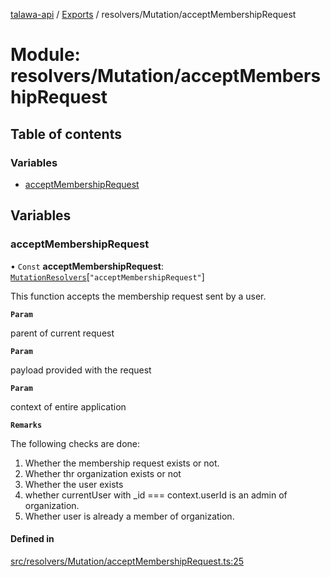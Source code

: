 [talawa-api](../README.md) / [Exports](../modules.md) / resolvers/Mutation/acceptMembershipRequest

# Module: resolvers/Mutation/acceptMembershipRequest

## Table of contents

### Variables

- [acceptMembershipRequest](resolvers_Mutation_acceptMembershipRequest.md#acceptmembershiprequest)

## Variables

### acceptMembershipRequest

• `Const` **acceptMembershipRequest**: [`MutationResolvers`](types_generatedGraphQLTypes.md#mutationresolvers)[``"acceptMembershipRequest"``]

This function accepts the membership request sent by a user.

**`Param`**

parent of current request

**`Param`**

payload provided with the request

**`Param`**

context of entire application

**`Remarks`**

The following checks are done:
1. Whether the membership request exists or not.
2. Whether thr organization exists or not
3. Whether the user exists
4. whether currentUser with _id === context.userId is an admin of organization.
5. Whether user is already a member of organization.

#### Defined in

[src/resolvers/Mutation/acceptMembershipRequest.ts:25](https://github.com/PalisadoesFoundation/talawa-api/blob/00da99c/src/resolvers/Mutation/acceptMembershipRequest.ts#L25)
